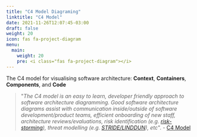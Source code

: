 ```yaml
---
title: "C4 Model Diagraming"
linktitle: "C4 Model"
date: 2021-11-26T12:07:45-03:00
draft: false
weight: 20
icon: fas fa-project-diagram
menu:
  main:
    weight: 20
    pre: <i class="fas fa-project-diagram"></i>
---
```


The C4 model for visualising software architecture:
**Context**, **Containers**, **Components**, and **Code**

> "*The C4 model is an easy to learn, developer friendly approach to software architecture diagramming. Good software architecture diagrams assist with communication inside/outside of software development/product teams, efficient onboarding of new staff, architecture reviews/evaluations, risk identification (e.g. [risk-storming](https://riskstorming.com/)), threat modelling (e.g. [STRIDE/LINDDUN](https://daniel.spilsbury.io/2020/04/29/c4-threat-model.html)), etc*". - [C4 Model](https://c4model.com/)